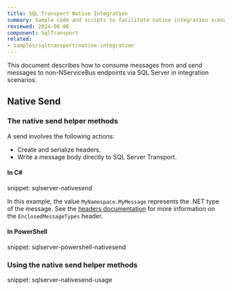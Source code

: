```yaml
---
title: SQL Transport Native Integration
summary: Sample code and scripts to facilitate native integration scenarios with SQL Server Transport.
reviewed: 2024-08-06
component: SqlTransport
related:
- samples/sqltransport/native-integration
---
```


This document describes how to consume messages from and send messages to non-NServiceBus endpoints via SQL Server in integration scenarios.

## Native Send

### The native send helper methods

A send involves the following actions:

* Create and serialize headers.
* Write a message body directly to SQL Server Transport.

#### In C&#35;

snippet: sqlserver-nativesend

In this example, the value `MyNamespace.MyMessage` represents the .NET type of the message. See the [headers documentation](/nservicebus/messaging/headers.md) for more information on the `EnclosedMessageTypes` header.

#### In PowerShell

snippet: sqlserver-powershell-nativesend

### Using the native send helper methods

snippet: sqlserver-nativesend-usage
